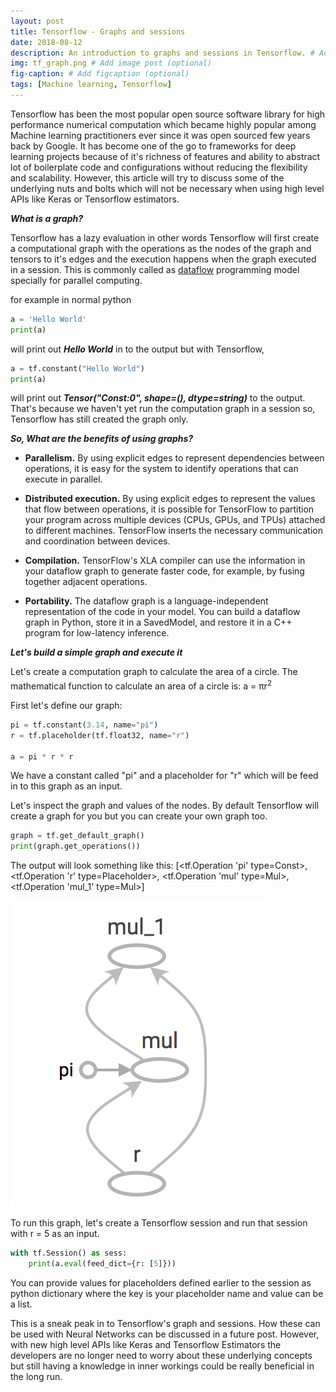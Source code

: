 ```yaml
---
layout: post
title: Tensorflow - Graphs and sessions
date: 2018-08-12
description: An introduction to graphs and sessions in Tensorflow. # Add post description (optional)
img: tf_graph.png # Add image post (optional)
fig-caption: # Add figcaption (optional)
tags: [Machine learning, Tensorflow]
---
```


Tensorflow has been the most popular open source software library for high performance numerical computation which became highly popular among Machine learning practitioners ever since it was open sourced few years back by Google. It has become one of the go to frameworks for deep learning projects because of it's richness of features and ability to abstract lot of boilerplate code and configurations without reducing the flexibility and scalability.
However, this article will try to discuss some of the underlying nuts and bolts which will not be necessary when using high level APIs like Keras or Tensorflow estimators.

**_What is a graph?_**

Tensorflow has a lazy evaluation in other words Tensorflow will first create a computational graph with the operations as the nodes of the graph and tensors to it's edges and the execution happens when the graph executed in a session. This is commonly called as [dataflow](https://en.wikipedia.org/wiki/Dataflow_programming) programming model specially for parallel computing. 

for example in normal python
```python
a = 'Hello World'
print(a)
```
will print out **_Hello World_** in to the output but with Tensorflow,
```python
a = tf.constant("Hello World")
print(a)
```
will print out **_Tensor("Const:0", shape=(), dtype=string)_** to the output. That's because we haven't yet run the computation graph in a session so, Tensorflow has still created the graph only.

**_So, What are the benefits of using graphs?_**

- **Parallelism.** By using explicit edges to represent dependencies between operations, it is easy for the system to identify operations that can execute in parallel.

- **Distributed execution.** By using explicit edges to represent the values that flow between operations, it is possible for TensorFlow to partition your program across multiple devices (CPUs, GPUs, and TPUs) attached to different machines. TensorFlow inserts the necessary communication and coordination between devices.

- **Compilation.** TensorFlow's XLA compiler can use the information in your dataflow graph to generate faster code, for example, by fusing together adjacent operations.

- **Portability.** The dataflow graph is a language-independent representation of the code in your model. You can build a dataflow graph in Python, store it in a SavedModel, and restore it in a C++ program for low-latency inference.

**_Let's build a simple graph and execute it_**

Let's create a computation graph to calculate the area of a circle. The mathematical function to calculate an area of a circle is: a = πr<sup>2<sup>

First let's define our graph:
```python
pi = tf.constant(3.14, name="pi")
r = tf.placeholder(tf.float32, name="r")
    
a = pi * r * r
```
We have a constant called "pi" and a placeholder for "r" which will be feed in to this graph as an input.

Let's inspect the graph and values of the nodes. By default Tensorflow will create a graph for you but you can create your own graph too.
```python
graph = tf.get_default_graph()
print(graph.get_operations())
```
The output will look something like this:
[<tf.Operation 'pi' type=Const>, <tf.Operation 'r' type=Placeholder>, <tf.Operation 'mul' type=Mul>, <tf.Operation 'mul_1' type=Mul>]


![tf graph](../assets/img/tf_graph.png)

To run this graph, let's create a Tensorflow session and run that session with r = 5 as an input.

```python
with tf.Session() as sess:
    print(a.eval(feed_dict={r: [5]}))
```

You can provide values for placeholders defined earlier to the session as python dictionary where the key is your placeholder name and value can be a list.

This is a sneak peak in to Tensorflow's graph and sessions. How these can be used with Neural Networks can be discussed in a future post. However, with new high level APIs like Keras and Tensorflow Estimators the developers are no longer need to worry about these underlying concepts but still having a knowledge in inner workings could be really beneficial in the long run.

